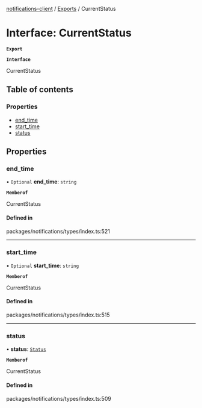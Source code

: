 [notifications-client](../README.md) / [Exports](../modules.md) / CurrentStatus

# Interface: CurrentStatus

**`Export`**

**`Interface`**

CurrentStatus

## Table of contents

### Properties

- [end\_time](CurrentStatus.md#end_time)
- [start\_time](CurrentStatus.md#start_time)
- [status](CurrentStatus.md#status)

## Properties

### end\_time

• `Optional` **end\_time**: `string`

**`Memberof`**

CurrentStatus

#### Defined in

packages/notifications/types/index.ts:521

___

### start\_time

• `Optional` **start\_time**: `string`

**`Memberof`**

CurrentStatus

#### Defined in

packages/notifications/types/index.ts:515

___

### status

• **status**: [`Status`](../enums/Status.md)

**`Memberof`**

CurrentStatus

#### Defined in

packages/notifications/types/index.ts:509
